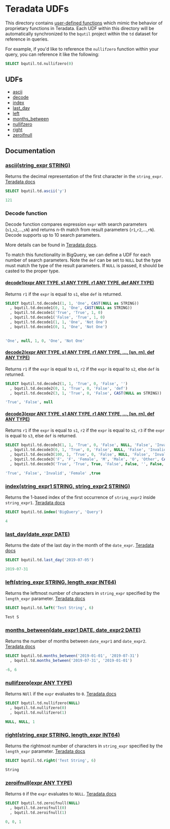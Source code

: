 # Teradata UDFs

This directory contains [user-defined functions](https://cloud.google.com/bigquery/docs/reference/standard-sql/user-defined-functions)
which mimic the behavior of proprietary functions in Teradata. Each UDF within this
directory will be automatically synchronized to the `bqutil` project within the
`td` dataset for reference in queries.

For example, if you'd like to reference the `nullifzero` function within your query,
you can reference it like the following:
```sql
SELECT bqutil.td.nullifzero(0)
```

## UDFs

* [ascii](#asciistring_expr-string)
* [decode](#decode-function)
* [index](#indexstring_expr1-string-string_expr2-string)
* [last_day](#last_daydate_expr-date)
* [left](#leftstring_expr-string-length_expr-int64)
* [months_between](#months_betweendate_expr1-date-date_expr2-date)
* [nullifzero](#nullifzeroexpr-any-type)
* [right](#rightstring_expr-string-length_expr-int64)
* [zeroifnull](#zeroifnullexpr-any-type)

## Documentation

### [ascii(string_expr STRING)](ascii.sql)
Returns the decimal representation of the first character in the `string_expr`. [Teradata docs](https://docs.teradata.com/reader/1DcoER_KpnGTfgPinRAFUw/qSvGNudIWmkd0nY_HkZ8~w)
```sql
SELECT bqutil.td.ascii('y')

121
```


### Decode function
Decode function compares expression `expr` with search parameters (`s1`,`s2`,...,`sN`) and returns n-th match from result parameters (`r1`,`r2`,...,`rN`).
Decode supports up to 10 search parameters.

More details can be found in [Teradata docs](https://docs.teradata.com/reader/kmuOwjp1zEYg98JsB8fu_A/8Jial4oyTcTU94YzVNRWIQ).

To match this functionality in BigQuery, we can define a UDF for each number of search parameters. Note the `def` can be set to `NULL` but the type must match the type of the result parameters. If `NULL` is passed, it should be casted to the proper type.

#### [decode1(expr  ANY TYPE, s1  ANY TYPE, r1  ANY TYPE, def  ANY TYPE)](decode1.sql)
Returns `r1` if the `expr` is equal to `s1`, else `def` is returned.
```sql
SELECT bqutil.td.decode1(1, 1, 'One', CAST(NULL as STRING))
  , bqutil.td.decode1(0, 1, 'One', CAST(NULL as STRING))
  , bqutil.td.decode1('True', 'True', 1, 0)
  , bqutil.td.decode1('False', 'True', 1, 0)
  , bqutil.td.decode1(1, 1, 'One', 'Not One')
  , bqutil.td.decode1(0, 1, 'One', 'Not One')

	
'One', null, 1, 0, 'One', 'Not One'
```


#### [decode2(expr ANY TYPE, s1 ANY TYPE, r1 ANY TYPE, ..., [sn, rn], def ANY TYPE)](decode2.sql)
Returns `r1` if the `expr` is equal to `s1`, `r2` if the `expr` is equal to `s2`, else `def` is returned.
```sql
SELECT bqutil.td.decode2(1, 1, 'True', 0, 'False', '')
  , bqutil.td.decode2(0, 1, 'True', 0, 'False', 'def')
  , bqutil.td.decode2(3, 1, 'True', 0, 'False', CAST(NULL as STRING))

'True', 'False', null
```


#### [decode3(expr ANY TYPE, s1 ANY TYPE, r1 ANY TYPE, ..., [sn, rn], def ANY TYPE)](decode3.sql)
Returns `r1` if the `expr` is equal to `s1`, `r2` if the `expr` is equal to `s2`, `r3` if the `expr` is equal to `s3`, else `def` is returned.
```sql
SELECT bqutil.td.decode3(1, 1, 'True', 0, 'False', NULL, 'False', 'Invalid')
  , bqutil.td.decode3(0, 1, 'True', 0, 'False', NULL, 'False', 'Invalid')
  , bqutil.td.decode3(100, 1, 'True', 0, 'False', NULL, 'False', 'Invalid')
  , bqutil.td.decode3('F', 'F', 'Female', 'M', 'Male', 'O', 'Other', CAST(NULL as STRING))
  , bqutil.td.decode3('True', 'True', True, 'False', False, '', False, CAST(NULL as BOOLEAN))

'True', 'False', 'Invalid', 'Female' ,true
```


### [index(string_expr1 STRING, string_expr2 STRING)](index.sql)
Returns the 1-based index of the first occurrence of `string_expr2` inside `string_expr1`. [Teradata docs](https://docs.teradata.com/reader/1DcoER_KpnGTfgPinRAFUw/lYkmnMUSl7umkauHRSSITQ)
```sql
SELECT bqutil.td.index('BigQuery', 'Query')

4
```


### [last_day(date_expr DATE)](last_day.sql)
Returns the date of the last day in the month of the `date_expr`. [Teradata docs](https://docs.teradata.com/reader/1DcoER_KpnGTfgPinRAFUw/UYSHIofb6DaOFRBng8e3mQ)
```sql
SELECT bqutil.td.last_day('2019-07-05')

2019-07-31
```


### [left(string_expr STRING, length_expr INT64)](left.sql)
Returns the leftmost number of characters in `string_expr` specified by the `length_expr` parameter. [Teradata docs](https://docs.teradata.com/reader/1DcoER_KpnGTfgPinRAFUw/Ef3DAn9emz~W57YSCkoEOQ)
```sql
SELECT bqutil.td.left('Test String', 6)

Test S
```


### [months_between(date_expr1 DATE, date_expr2 DATE)](months_between.sql)
Returns the number of months between `date_expr1` and `date_expr2`. [Teradata docs](https://docs.teradata.com/reader/1DcoER_KpnGTfgPinRAFUw/ZrhSoO_oe_0dW9lkeueH1Q)
```sql
SELECT bqutil.td.months_between('2019-01-01', '2019-07-31')
  , bqutil.td.months_between('2019-07-31', '2019-01-01')

-6, 6
```


### [nullifzero(expr ANY TYPE)](nullifzero.sql)
Returns `NUll` if the `expr` evaluates to `0`. [Teradata docs](https://docs.teradata.com/reader/1DcoER_KpnGTfgPinRAFUw/WydeQxu0SJWrkTyxvekB7g)
```sql
SELECT bqutil.td.nullifzero(NULL)
  , bqutil.td.nullifzero(0)
  , bqutil.td.nullifzero(1)

NULL, NULL, 1
```


### [right(string_expr STRING, length_expr INT64)](right.sql)
Returns the rightmost number of characters in `string_expr` specified by the `length_expr` parameter. [Teradata docs](https://docs.teradata.com/reader/1DcoER_KpnGTfgPinRAFUw/4bAyNUOB6_VOuvSVrDRqDQ)
```sql
SELECT bqutil.td.right('Test String', 6)

String
```


### [zeroifnull(expr ANY TYPE)](zeroifnull.sql)
Returns `0` if the `expr` evaluates to `NULL`. [Teradata docs](https://docs.teradata.com/reader/1DcoER_KpnGTfgPinRAFUw/4e57e7Mq4VCe5YtLMKoY4g)
```sql
SELECT bqutil.td.zeroifnull(NULL)
  , bqutil.td.zeroifnull(0)
  , bqutil.td.zeroifnull(1)

0, 0, 1
```
